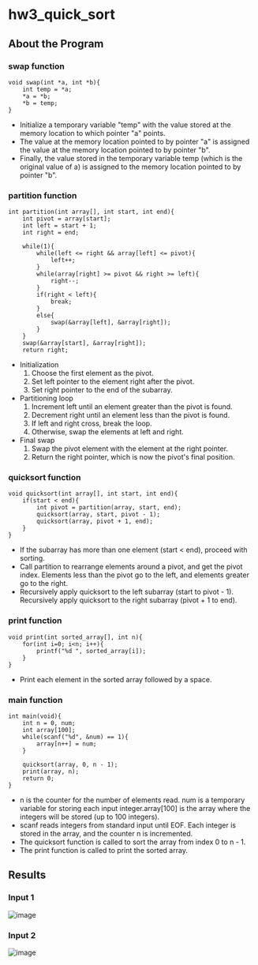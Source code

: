 # hw3_quick_sort
## About the Program
### swap function 
```
void swap(int *a, int *b){
    int temp = *a;
    *a = *b;
    *b = temp;
}
```
+ Initialize a temporary variable "temp" with the value stored at the memory location to which pointer "a" points.
+ The value at the memory location pointed to by pointer "a" is assigned the value at the memory location pointed to by pointer "b".
+ Finally, the value stored in the temporary variable temp (which is the original value of a) is assigned to the memory location pointed to by pointer "b".
### partition function 
```
int partition(int array[], int start, int end){
    int pivot = array[start];
    int left = start + 1;
    int right = end;
 
    while(1){
        while(left <= right && array[left] <= pivot){
        	left++;
        }
        while(array[right] >= pivot && right >= left){
        	right--;
        }
        if(right < left){
        	break;
        }
        else{
        	swap(&array[left], &array[right]);
        }
    }
    swap(&array[start], &array[right]);
    return right;
```
+ Initialization
    1. Choose the first element as the pivot.
    2. Set left pointer to the element right after the pivot.
    3. Set right pointer to the end of the subarray.
+ Partitioning loop
    1. Increment left until an element greater than the pivot is found.
    2. Decrement right until an element less than the pivot is found.
    3. If left and right cross, break the loop.
    4. Otherwise, swap the elements at left and right.
+ Final swap
    1. Swap the pivot element with the element at the right pointer.
    2. Return the right pointer, which is now the pivot's final position.
### quicksort function 
```
void quicksort(int array[], int start, int end){
    if(start < end){
        int pivot = partition(array, start, end);
        quicksort(array, start, pivot - 1);
        quicksort(array, pivot + 1, end);
    }
}
```
+ If the subarray has more than one element (start < end), proceed with sorting.
+ Call partition to rearrange elements around a pivot, and get the pivot index. Elements less than the pivot go to the left, and elements greater go to the right.
+ Recursively apply quicksort to the left subarray (start to pivot - 1). Recursively apply quicksort to the right subarray (pivot + 1 to end).
### print function
```
void print(int sorted_array[], int n){
    for(int i=0; i<n; i++){
        printf("%d ", sorted_array[i]);
    }
}
```
+ Print each element in the sorted array followed by a space.
### main function
```
int main(void){
    int n = 0, num;
    int array[100];
    while(scanf("%d", &num) == 1){
        array[n++] = num;
    }
 
    quicksort(array, 0, n - 1);
    print(array, n);
    return 0;
}
```
+ n is the counter for the number of elements read. num is a temporary variable for storing each input integer.array[100] is the array where the integers will be stored (up to 100 integers).
+ scanf reads integers from standard input until EOF. Each integer is stored in the array, and the counter n is incremented.
+ The quicksort function is called to sort the array from index 0 to n - 1.
+ The print function is called to print the sorted array.

## Results
### Input 1
![image](https://github.com/CYchang990148/hw3_quick_sort/assets/161935555/6c58ba1a-28b3-4780-adc9-482311099064)
### Input 2
![image](https://github.com/CYchang990148/hw3_quick_sort/assets/161935555/c6da1eb5-9e55-4051-89d7-9d3da05cc14a)